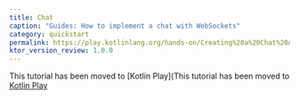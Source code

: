 ```yaml
---
title: Chat
caption: "Guides: How to implement a chat with WebSockets"
category: quickstart
permalink: https://play.kotlinlang.org/hands-on/Creating%20a%20Chat%20App%20with%20WebSockets/01_introduction
ktor_version_review: 1.0.0
---
```


This tutorial has been moved to [Kotlin Play](This tutorial has been moved to [Kotlin Play](https://play.kotlinlang.org/hands-on/Getting%20Started%20with%20Ktor/01_introduction)
